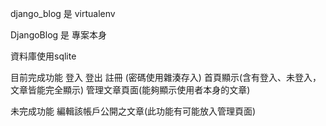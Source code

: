 django_blog 是 virtualenv

DjangoBlog 是 專案本身

資料庫使用sqlite

目前完成功能
登入
登出
註冊
(密碼使用雜湊存入)
首頁顯示(含有登入、未登入，文章皆能完全顯示)
管理文章頁面(能夠顯示使用者本身的文章)

未完成功能
編輯該帳戶公開之文章(此功能有可能放入管理頁面)